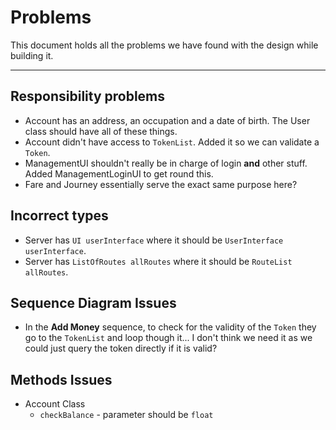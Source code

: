 # Problems

This document holds all the problems we have found with the design while
building it.

---

## Responsibility problems

- Account has an address, an occupation and a date of birth. The User class
    should have all of these things.
- Account didn't have access to `TokenList`. Added it so we can validate a `Token`.
- ManagementUI shouldn't really be in charge of login **and** other stuff. Added
    ManagementLoginUI to get round this.
- Fare and Journey essentially serve the exact same purpose here?

## Incorrect types

- Server has `UI userInterface` where it should be `UserInterface userInterface`.
- Server has `ListOfRoutes allRoutes` where it should be `RouteList allRoutes`.

## Sequence Diagram Issues

- In the **Add Money** sequence, to check for the validity of the `Token` they go to the `TokenList` and loop though it... I don't think we need it as we could just query the token directly if it is valid?

## Methods Issues

- Account Class
  - `checkBalance` - parameter should be `float`
